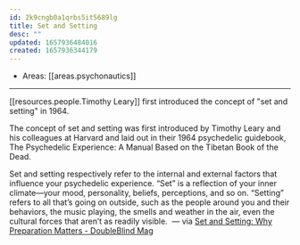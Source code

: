 ```yaml
---
id: 2k9cngb0a1qrbs5it5689lg
title: Set and Setting
desc: ""
updated: 1657936484016
created: 1657936344179
---
```


- Areas: [[areas.psychonautics]]

---

[[resources.people.Timothy Leary]] first introduced the concept of "set and setting" in 1964.

The concept of set and setting was first introduced by Timothy Leary and his colleagues at Harvard and laid out in their 1964 psychedelic guidebook, The Psychedelic Experience: A Manual Based on the Tibetan Book of the Dead.

Set and setting respectively refer to the internal and external factors that influence your psychedelic experience. “Set” is a reflection of your inner climate—your mood, personality, beliefs, perceptions, and so on. “Setting” refers to all that’s going on outside, such as the people around you and their behaviors, the music playing, the smells and weather in the air, even the cultural forces that aren’t as readily visible.  — via [Set and Setting: Why Preparation Matters - DoubleBlind Mag](https://doubleblindmag.com/psychedelic-set-and-setting-what-is-it-and-why-is-it-important/)
